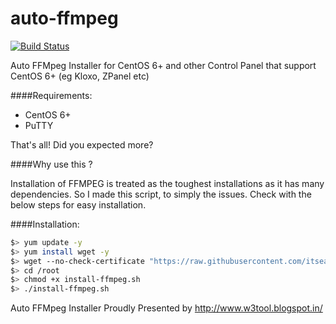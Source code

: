auto-ffmpeg
===========
[![Build Status](https://travis-ci.org/itseasy21/auto-ffmpeg.svg?branch=master)](https://travis-ci.org/itseasy21/auto-ffmpeg)

Auto FFMpeg Installer for CentOS 6+ and other Control Panel that support CentOS 6+ (eg Kloxo, ZPanel etc)

####Requirements:
* CentOS 6+
* PuTTY

That's all! Did you expected more? 

####Why use this ?

Installation of FFMPEG is treated as the toughest installations as it has many dependencies.
So I made this script, to simply the issues.
Check with the below steps for easy installation.

####Installation:

```bash
$> yum update -y
$> yum install wget -y
$> wget --no-check-certificate "https://raw.githubusercontent.com/itseasy21/auto-ffmpeg/master/install-ffmpeg.sh" -O /root/install-ffmpeg.sh
$> cd /root
$> chmod +x install-ffmpeg.sh
$> ./install-ffmpeg.sh
```

Auto FFMpeg Installer Proudly Presented by http://www.w3tool.blogspot.in/
